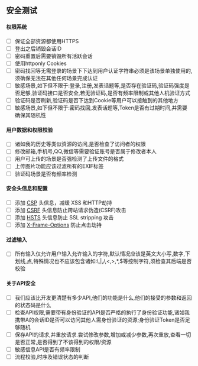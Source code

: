 ## 安全测试

#### 权限系统

- [ ] 保证全部资源都使用HTTPS
- [ ] 登出之后销毁会话ID
- [ ] 密码重置后需要销毁所有活跃会话
- [ ] 使用httponly Cookies
- [ ] 密码找回等无需登录的场景下下达到用户认证字符串必须是该场景单独使用的,须确保无法在其他任何场景完成认证
- [ ] 敏感场景,如下但不限于:登录,注册,发表话题等,是否存在验证码,验证码强度是否足够,验证码接口是否安全,若无验证码,是否有频率限制或其他人机验证方式
- [ ] 验证码是否刷新,验证码是否下达到Cookie等用户可以接触到的其他地方
- [ ] 敏感场景,如下但不限于:密码找回,发表话题等,Token是否有过期时间,并需要确保其随机性

#### 用户数据和权限校验

- [ ] 诸如我的历史等类似资源的访问,是否检查了访问者的权限
- [ ] 修改邮箱,手机号,QQ,微信等需要验证账号是否属于修改者本人
- [ ] 用户可上传的场景是否强检测了上传文件的格式
- [ ] 上传图片功能应该过滤所有的EXIF标签
- [ ] 验证码场景是否有频率检测

#### 安全头信息和配置

- [ ] 添加 [CSP](https://en.wikipedia.org/wiki/Content_Security_Policy) 头信息，减缓 XSS 和HTTP劫持
- [ ] 添加 [CSRF](https://en.wikipedia.org/wiki/Cross-site_request_forgery) 头信息防止跨站请求伪造(CSRF)攻击
- [ ] 添加 [HSTS](https://en.wikipedia.org/wiki/HTTP_Strict_Transport_Security) 头信息防止 SSL stripping 攻击
- [ ] 添加 [X-Frame-Options](https://en.wikipedia.org/wiki/Clickjacking#X-Frame-Options) 防止点击劫持

#### 过滤输入

- [ ] 所有输入仅允许用户输入允许输入的字符,默认情况应该是英文大小写,数字,下划线,点,特殊情况也不应该包含诸如:\\,|,/,<,>,*,$等控制字符,须检查其后端是否校验

#### 关于API安全

- [ ] 我们应该比开发更清楚有多少API,他们的功能是什么,他们的接受的参数和返回的状态码是什么
- [ ] 检查API权限,需要带有身份验证的API是否严格的执行了身份验证功能,诸如我携带A的会话ID是否可以访问其他人需身份验证的资源;身份验证Token是否足够随机
- [ ] 保存API的请求,并重放请求.尝试修改参数,增加或减少参数,再次重放,查看一切是否正常,是否得到了不该得到的权限/资源
- [ ] 敏感信息API是否有频率限制
- [ ] 流程校验,时序及错误状态的判断